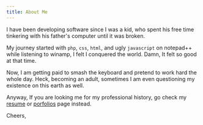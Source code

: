 ```yaml
---
title: About Me
---
```


I have been developing software since I was a kid, who spent his free time tinkering with his father's computer until it was broken.

My journey started with `php`, `css`, `html`, and ugly `javascript` on notepad++ while listening to winamp, I felt I conquered the world. Damn, It felt so good at that time.

Now, I am getting paid to smash the keyboard and pretend to work hard the whole day. Heck, becoming an adult, sometimes I am even questioning my existence on this earth as well.


Anyway, If you are looking me for my professional history, go check my [resume](/resume) or [porfolios](/portfolios) page instead. 

Cheers,